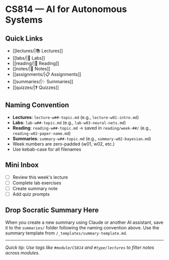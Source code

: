 # CS814 — AI for Autonomous Systems

## Quick Links
- [[lectures/|📚 Lectures]]
- [[labs/|🔬 Labs]]
- [[reading/|📖 Reading]]
- [[notes/|📝 Notes]]
- [[assignments/|📋 Assignments]]
- [[summaries/|✨ Summaries]]
- [[quizzes/|❓ Quizzes]]

## Naming Convention
- **Lectures**: `lecture-w##-topic.md` (e.g., `lecture-w01-intro.md`)
- **Labs**: `lab-w##-topic.md` (e.g., `lab-w03-neural-nets.md`)
- **Reading**: `reading-w##-topic.md` → saved in `reading/week-##/` (e.g., `reading-w02-paper-name.md`)
- **Summaries**: `summary-w##-topic.md` (e.g., `summary-w02-bayesian.md`)
- Week numbers are zero-padded (w01, w02, etc.)
- Use kebab-case for all filenames

## Mini Inbox
- [ ] Review this week's lecture
- [ ] Complete lab exercises
- [ ] Create summary note
- [ ] Add quiz prompts

## Drop Socratic Summary Here
When you create a new summary using Claude or another AI assistant, save it to the `summaries/` folder following the naming convention above. Use the summary template from `/_templates/summary-template.md`.

---
*Quick tip: Use tags like `#module/CS814` and `#type/lectures` to filter notes across modules.*
